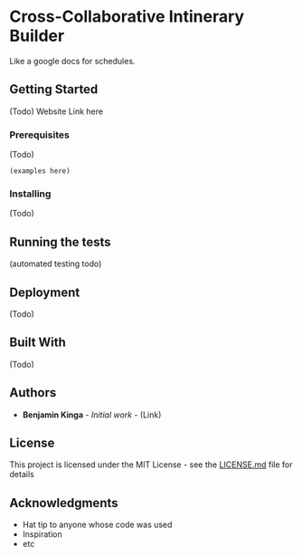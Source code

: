 # Cross-Collaborative Intinerary Builder

Like a google docs for schedules.

## Getting Started

(Todo) Website Link here

### Prerequisites

(Todo)

```
(examples here)
```

### Installing

(Todo)

## Running the tests

(automated testing todo)

## Deployment

(Todo)

## Built With

(Todo)

## Authors

- **Benjamin Kinga** - _Initial work_ - (Link)

## License

This project is licensed under the MIT License - see the [LICENSE.md](LICENSE.md) file for details

## Acknowledgments

- Hat tip to anyone whose code was used
- Inspiration
- etc

